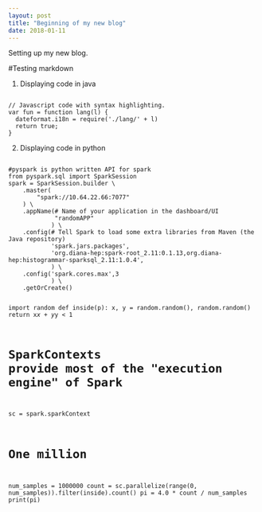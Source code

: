 ```yaml
---
layout: post
title: "Beginning of my new blog"
date: 2018-01-11
---
```


Setting up my new blog.

#Testing markdown

1. Displaying code in java
<code>
// Javascript code with syntax highlighting.
var fun = function lang(l) {
  dateformat.i18n = require('./lang/' + l)
  return true;
}
</code>

2. Displaying code in python

<code>
#pyspark is python written API for spark
from pyspark.sql import SparkSession
spark = SparkSession.builder \
    .master(
        "spark://10.64.22.66:7077"
    ) \
    .appName(# Name of your application in the dashboard/UI                                                             
             "randomAPP"
            ) \
    .config(# Tell Spark to load some extra libraries from Maven (the Java repository)                                  
            'spark.jars.packages',
            'org.diana-hep:spark-root_2.11:0.1.13,org.diana-hep:histogrammar-sparksql_2.11:1.0.4',
            ) \
    .config('spark.cores.max',3
            ) \
    .getOrCreate()

import random
def inside(p):
  x, y = random.random(), random.random()
  return x*x + y*y < 1

# SparkContexts provide most of the "execution engine" of Spark                                                         
sc = spark.sparkContext
# One million                                                                                                           
num_samples = 1000000
count = sc.parallelize(range(0, num_samples)).filter(inside).count()
pi = 4.0 * count / num_samples
print(pi)
</code>
